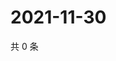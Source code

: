 # 2021-11-30

共 0 条

<!-- BEGIN WEIBO -->
<!-- 最后更新时间 Tue Nov 30 2021 17:07:52 GMT+0800 (China Standard Time) -->

<!-- END WEIBO -->
